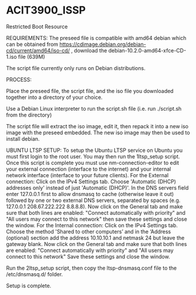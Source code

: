 # ACIT3900_ISSP
Restricted Boot Resource

REQUIREMENTS:
The preseed file is compatible with amd64 debian which can be obtained from https://cdimage.debian.org/debian-cd/current/amd64/iso-cd/ , download the debian-10.2.0-amd64-xfce-CD-1.iso file (639M)

The script file currently only runs on Debian distributions.

PROCESS:

Place the preseed file, the script file, and the iso file you downloaded together into a directory of your choice.

Use a Debian Linux interpreter to run the script.sh file (i.e. run ./script.sh from the directory)

The script file will extract the iso image, edit it, then repack it into a new iso image with the preseed embedded. The new iso image may then be used to install debian.

UBUNTU LTSP SETUP:
To setup the Ubuntu LTSP service on Ubuntu you must first login to the root user. You may then run the 1ltsp_setup script.
Once this script is complete you must use nm-connection-editor to edit your external connection (interface to the internet) and your internal network interface (interface to your future clients).
For the External connection:
Click on the IPv4 Settings tab. Choose 'Automatic (DHCP) addresses only' instead of just 'Automatic (DHCP)'. In the DNS servers field enter 127.0.0.1 first to allow dnsmasq to cache (otherwise leave it out) followed by one or two external DNS servers, separated by spaces (e.g. 127.0.0.1 208.67.222.222 8.8.8.8). Now click on the General tab and make sure that both lines are enabled: "Connect automatically with priority" and "All users may connect to this network" then save these settings and close the window.
For the Internal connection:
Click on the IPv4 Settings tab. Choose the method 'Shared to other computers’ and in the ‘Address (optional) section add the address 10.10.10.1 and netmask 24 but leave the gateway blank. Now click on the General tab and make sure that both lines are enabled: "Connect automatically with priority" and "All users may connect to this network" Save these settings and close the window.

Run the 2ltsp_setup script, then copy the ltsp-dnsmasq.conf file to the /etc/dnsmasq.d/ folder.

Setup is complete.